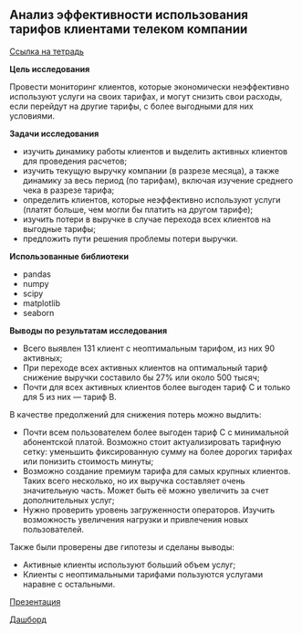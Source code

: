 ## Анализ эффективности использования тарифов клиентами телеком компании

[Ссылка на тетрадь](https://github.com/aksyutenko/data_analyst_portfolio/blob/main/telecom/telecom.ipynb)

**Цель исследования**

Провести мониторинг клиентов, которые экономически неэффективно используют услуги на своих тарифах, и могут снизить свои расходы, если перейдут на другие тарифы, с более выгодными для них условиями.

**Задачи исследования**

- изучить динамику работы клиентов и выделить активных клиентов для проведения расчетов;
- изучить текущую выручку компании (в разрезе месяца), а также динамику за весь период (по тарифам), включая изучение среднего чека в разрезе тарифа;
- определить клиентов, которые неэффективно используют услуги (платят больше, чем могли бы платить на другом тарифе);
- изучить потери в выручке в случае перехода всех клиентов на выгодные тарифы;
- предложить пути решения проблемы потери выручки.

**Использованные библиотеки**
- pandas
- numpy
- scipy
- matplotlib
- seaborn

**Выводы по результатам исследования**

- Всего выявлен 131 клиент с неоптимальным тарифом, из них 90 активных;
- При переходе всех активных клиентов на оптимальный тариф снижение выручки составило бы 27% или около 500 тысяч;
- Почти для всех активных клиентов более выгоден тариф С и только для 5 из них — тариф В.

В качестве предолжений для снижения потерь можно выдлить:
- Почти всем пользователем более выгоден тариф С с минимальной абонентской платой. Возможно стоит актуализировать тарифную сетку: уменьшить фиксированную сумму на более дорогих тарифах или понизить стоимость минуты;
- Возможно создание премиум тарифа для самых крупных клиентов. Таких всего несколько, но их выручка составляет очень значительную часть. Может быть её можно увеличить за счет дополнительных услуг;
- Нужно проверить уровень загруженности операторов. Изучить возможность увеличения нагрузки и привлечения новых пользователей.

Также были проверены две гипотезы и сделаны выводы:
- Активные клиенты используют больший объем услуг;
- Клиенты с неоптимальными тарифами пользуются услугами наравне с остальными.

[Презентация](https://disk.yandex.ru/i/orwEnhLkUPPssA)

[Дашборд](https://public.tableau.com/app/profile/sergey5253/viz/Telecom_16606868114600/Dashboard1)
